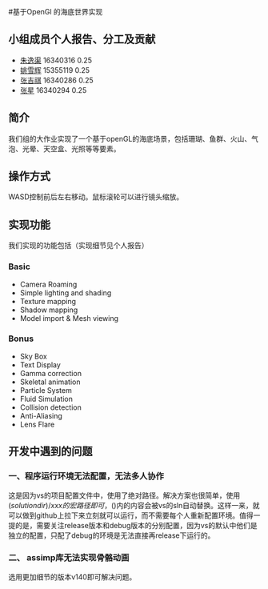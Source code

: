 #基于OpenGl 的海底世界实现

## 小组成员个人报告、分工及贡献

- [朱逸渠](https://github.com/kotomineshiki/ComputerGraphicFinal/tree/master/视频报告与计划等文档/个人报告和小组报告/16340316_朱逸渠_个人报告) 16340316 0.25
- [姚雪辉](https://github.com/kotomineshiki/ComputerGraphicFinal/tree/master/视频报告与计划等文档/个人报告和小组报告/15355119_姚雪辉_个人报告/15355119_姚雪辉_个人报告) 15355119 0.25
- [张吉祺](https://github.com/kotomineshiki/ComputerGraphicFinal/tree/master/视频报告与计划等文档/个人报告和小组报告/16340286_张吉祺_个人报告) 16340286 0.25
- [张星](https://github.com/kotomineshiki/ComputerGraphicFinal/tree/master/视频报告与计划等文档/个人报告和小组报告/16340294_张星_个人报告) 16340294 0.25

## 简介
我们组的大作业实现了一个基于openGL的海底场景，包括珊瑚、鱼群、火山、气泡、光晕、天空盒、光照等等要素。

## 操作方式
WASD控制前后左右移动。鼠标滚轮可以进行镜头缩放。

## 实现功能

我们实现的功能包括（实现细节见个人报告）

### Basic

- Camera Roaming
- Simple lighting and shading
- Texture mapping
- Shadow mapping
- Model import & Mesh viewing 

### Bonus
- Sky Box
- Text Display
- Gamma correction
- Skeletal animation
- Particle System
- Fluid Simulation
- Collision detection
- Anti-Aliasing
- Lens Flare


## 开发中遇到的问题
### 一、程序运行环境无法配置，无法多人协作

这是因为vs的项目配置文件中，使用了绝对路径。解决方案也很简单，使用$(solutiondir)/xxx的宏路径即可，$()内的内容会被vs的sln自动替换。这样一来，就可以做到github上拉下来立刻就可以运行，而不需要每个人重新配置环境。值得一提的是，需要关注release版本和debug版本的分别配置，因为vs的默认中他们是独立的配置，只配了debug的环境是无法直接再release下运行的。
### 二、 assimp库无法实现骨骼动画

选用更加细节的版本v140即可解决问题。
### 
